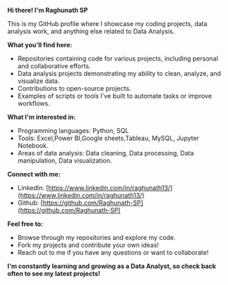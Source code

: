**Hi there! I'm Raghunath SP**

This is my GitHub profile where I showcase my coding projects, data analysis work, and anything else related to Data Analysis.

**What you'll find here:**

* Repositories containing code for various projects, including personal and collaborative efforts.
* Data analysis projects demonstrating my ability to clean, analyze, and visualize data.
* Contributions to open-source projects.
* Examples of scripts or tools I've built to automate tasks or improve workflows.

**What I'm interested in:**

* Programming languages: Python, SQL
* Tools: Excel,Power BI,Google sheets,Tableau, MySQL, Jupyter Notebook.
* Areas of data analysis: Data cleaning, Data processing, Data manipulation, Data visualization.

**Connect with me:**

* LinkedIn: [https://www.linkedin.com/in/raghunath13/](https://www.linkedin.com/in/raghunath13/)
* Github: [https://github.com/Raghunath-SP](https://github.com/Raghunath-SP)

**Feel free to:**

* Browse through my repositories and explore my code.
* Fork my projects and contribute your own ideas!
* Reach out to me if you have any questions or want to collaborate!

**I'm constantly learning and growing as a Data Analyst, so check back often to see my latest projects!**
